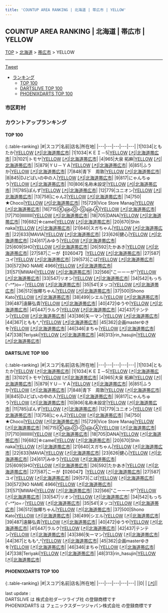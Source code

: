 ```yaml
---
title: 'COUNTUP AREA RANKING | 北海道 | 帯広市 | YELLOW'
---
```

## COUNTUP AREA RANKING | 北海道 | 帯広市 | YELLOW

[TOP](/darts/rank/) > [北海道](/darts/rank/北海道/) > [帯広市](/darts/rank/北海道/帯広市/) > YELLOW

___

<a href="https://twitter.com/share?ref_src=twsrc%5Etfw" data-text="COUNTUP AREA RANKING | 北海道帯広市YELLOW" class="twitter-share-button" data-hashtags="DARTSLIVE,PHOENIXDARTS,darts,ダーツ" data-show-count="false">Tweet</a>

* [ランキング](#カウントアップランキング)
    * [TOP 100](#top-100)
    * [DARTSLIVE TOP 100](#dartslive-top-100)
    * [PHOENIXDARTS TOP 100](#phoenixdarts-top-100)

### 市区町村

<ul>

</ul>

### カウントアップランキング

#### TOP 100



{:.table-ranking}
|#|スコア|名前|店名|所在地|
|---|---|---|---|---|
|1|1034|<span class="rank-name-dl">ともたか</span>|<a href="/darts/rank/shops/b98b5c9bd8a73e07790ab824ce8730e5.html">YELLOW</a> <a href="https://search.dartslive.com/jp/shop/b98b5c9bd8a73e07790ab824ce8730e5">[↗]</a>|<a href="/darts/rank/北海道/帯広市">北海道帯広市</a>|
|1|1034|<span class="rank-name-dl">ＫＥＩ－5</span>|<a href="/darts/rank/shops/b98b5c9bd8a73e07790ab824ce8730e5.html">YELLOW</a> <a href="https://search.dartslive.com/jp/shop/b98b5c9bd8a73e07790ab824ce8730e5">[↗]</a>|<a href="/darts/rank/北海道/帯広市">北海道帯広市</a>|
|3|1021|<span class="rank-name-dl">トモヤ</span>|<a href="/darts/rank/shops/b98b5c9bd8a73e07790ab824ce8730e5.html">YELLOW</a> <a href="https://search.dartslive.com/jp/shop/b98b5c9bd8a73e07790ab824ce8730e5">[↗]</a>|<a href="/darts/rank/北海道/帯広市">北海道帯広市</a>|
|4|965|<span class="rank-name-dl">大泉 拓麻</span>|<a href="/darts/rank/shops/b98b5c9bd8a73e07790ab824ce8730e5.html">YELLOW</a> <a href="https://search.dartslive.com/jp/shop/b98b5c9bd8a73e07790ab824ce8730e5">[↗]</a>|<a href="/darts/rank/北海道/帯広市">北海道帯広市</a>|
|5|879|<span class="rank-name-dl">ＹＵ－ＹＡ</span>|<a href="/darts/rank/shops/b98b5c9bd8a73e07790ab824ce8730e5.html">YELLOW</a> <a href="https://search.dartslive.com/jp/shop/b98b5c9bd8a73e07790ab824ce8730e5">[↗]</a>|<a href="/darts/rank/北海道/帯広市">北海道帯広市</a>|
|6|851|<span class="rank-name-dl">ふうか</span>|<a href="/darts/rank/shops/b98b5c9bd8a73e07790ab824ce8730e5.html">YELLOW</a> <a href="https://search.dartslive.com/jp/shop/b98b5c9bd8a73e07790ab824ce8730e5">[↗]</a>|<a href="/darts/rank/北海道/帯広市">北海道帯広市</a>|
|7|848|<span class="rank-name-dl">青下　周敦</span>|<a href="/darts/rank/shops/b98b5c9bd8a73e07790ab824ce8730e5.html">YELLOW</a> <a href="https://search.dartslive.com/jp/shop/b98b5c9bd8a73e07790ab824ce8730e5">[↗]</a>|<a href="/darts/rank/北海道/帯広市">北海道帯広市</a>|
|8|845|<span class="rank-name-dl">DJどばいの中の人</span>|<a href="/darts/rank/shops/b98b5c9bd8a73e07790ab824ce8730e5.html">YELLOW</a> <a href="https://search.dartslive.com/jp/shop/b98b5c9bd8a73e07790ab824ce8730e5">[↗]</a>|<a href="/darts/rank/北海道/帯広市">北海道帯広市</a>|
|9|817|<span class="rank-name-dl">にゃんちゅう</span>|<a href="/darts/rank/shops/b98b5c9bd8a73e07790ab824ce8730e5.html">YELLOW</a> <a href="https://search.dartslive.com/jp/shop/b98b5c9bd8a73e07790ab824ce8730e5">[↗]</a>|<a href="/darts/rank/北海道/帯広市">北海道帯広市</a>|
|10|806|<span class="rank-name-dl">名称未設定</span>|<a href="/darts/rank/shops/b98b5c9bd8a73e07790ab824ce8730e5.html">YELLOW</a> <a href="https://search.dartslive.com/jp/shop/b98b5c9bd8a73e07790ab824ce8730e5">[↗]</a>|<a href="/darts/rank/北海道/帯広市">北海道帯広市</a>|
|11|785|<span class="rank-name-dl">ぽんず</span>|<a href="/darts/rank/shops/b98b5c9bd8a73e07790ab824ce8730e5.html">YELLOW</a> <a href="https://search.dartslive.com/jp/shop/b98b5c9bd8a73e07790ab824ce8730e5">[↗]</a>|<a href="/darts/rank/北海道/帯広市">北海道帯広市</a>|
|12|779|<span class="rank-name-dl">ユニオン</span>|<a href="/darts/rank/shops/b98b5c9bd8a73e07790ab824ce8730e5.html">YELLOW</a> <a href="https://search.dartslive.com/jp/shop/b98b5c9bd8a73e07790ab824ce8730e5">[↗]</a>|<a href="/darts/rank/北海道/帯広市">北海道帯広市</a>|
|13|758|<span class="rank-name-dl">にゃん2</span>|<a href="/darts/rank/shops/b98b5c9bd8a73e07790ab824ce8730e5.html">YELLOW</a> <a href="https://search.dartslive.com/jp/shop/b98b5c9bd8a73e07790ab824ce8730e5">[↗]</a>|<a href="/darts/rank/北海道/帯広市">北海道帯広市</a>|
|14|750|<span class="rank-name-dl">★Choco</span>|<a href="/darts/rank/shops/b98b5c9bd8a73e07790ab824ce8730e5.html">YELLOW</a> <a href="https://search.dartslive.com/jp/shop/b98b5c9bd8a73e07790ab824ce8730e5">[↗]</a>|<a href="/darts/rank/北海道/帯広市">北海道帯広市</a>|
|15|729|<span class="rank-name-dl">Vice Store Manag</span>|<a href="/darts/rank/shops/b98b5c9bd8a73e07790ab824ce8730e5.html">YELLOW</a> <a href="https://search.dartslive.com/jp/shop/b98b5c9bd8a73e07790ab824ce8730e5">[↗]</a>|<a href="/darts/rank/北海道/帯広市">北海道帯広市</a>|
|16|715|<span class="rank-name-dl">Ⓚ௵Ⓞ-Ⓖ௵Ⓐ</span>|<a href="/darts/rank/shops/b98b5c9bd8a73e07790ab824ce8730e5.html">YELLOW</a> <a href="https://search.dartslive.com/jp/shop/b98b5c9bd8a73e07790ab824ce8730e5">[↗]</a>|<a href="/darts/rank/北海道/帯広市">北海道帯広市</a>|
|17|710|<span class="rank-name-dl">lllllllllll</span>|<a href="/darts/rank/shops/b98b5c9bd8a73e07790ab824ce8730e5.html">YELLOW</a> <a href="https://search.dartslive.com/jp/shop/b98b5c9bd8a73e07790ab824ce8730e5">[↗]</a>|<a href="/darts/rank/北海道/帯広市">北海道帯広市</a>|
|18|705|<span class="rank-name-dl">DANA</span>|<a href="/darts/rank/shops/b98b5c9bd8a73e07790ab824ce8730e5.html">YELLOW</a> <a href="https://search.dartslive.com/jp/shop/b98b5c9bd8a73e07790ab824ce8730e5">[↗]</a>|<a href="/darts/rank/北海道/帯広市">北海道帯広市</a>|
|19|682|<span class="rank-name-dl">☆camel</span>|<a href="/darts/rank/shops/b98b5c9bd8a73e07790ab824ce8730e5.html">YELLOW</a> <a href="https://search.dartslive.com/jp/shop/b98b5c9bd8a73e07790ab824ce8730e5">[↗]</a>|<a href="/darts/rank/北海道/帯広市">北海道帯広市</a>|
|20|670|<span class="rank-name-dl">Shin naka</span>|<a href="/darts/rank/shops/b98b5c9bd8a73e07790ab824ce8730e5.html">YELLOW</a> <a href="https://search.dartslive.com/jp/shop/b98b5c9bd8a73e07790ab824ce8730e5">[↗]</a>|<a href="/darts/rank/北海道/帯広市">北海道帯広市</a>|
|21|640|<span class="rank-name-dl">スガちゃん</span>|<a href="/darts/rank/shops/b98b5c9bd8a73e07790ab824ce8730e5.html">YELLOW</a> <a href="https://search.dartslive.com/jp/shop/b98b5c9bd8a73e07790ab824ce8730e5">[↗]</a>|<a href="/darts/rank/北海道/帯広市">北海道帯広市</a>|
|22|633|<span class="rank-name-dl">MAVIA</span>|<a href="/darts/rank/shops/b98b5c9bd8a73e07790ab824ce8730e5.html">YELLOW</a> <a href="https://search.dartslive.com/jp/shop/b98b5c9bd8a73e07790ab824ce8730e5">[↗]</a>|<a href="/darts/rank/北海道/帯広市">北海道帯広市</a>|
|23|626|<span class="rank-name-dl">健心</span>|<a href="/darts/rank/shops/b98b5c9bd8a73e07790ab824ce8730e5.html">YELLOW</a> <a href="https://search.dartslive.com/jp/shop/b98b5c9bd8a73e07790ab824ce8730e5">[↗]</a>|<a href="/darts/rank/北海道/帯広市">北海道帯広市</a>|
|24|617|<span class="rank-name-dl">みゆう</span>|<a href="/darts/rank/shops/b98b5c9bd8a73e07790ab824ce8730e5.html">YELLOW</a> <a href="https://search.dartslive.com/jp/shop/b98b5c9bd8a73e07790ab824ce8730e5">[↗]</a>|<a href="/darts/rank/北海道/帯広市">北海道帯広市</a>|
|25|609|<span class="rank-name-dl">SHO</span>|<a href="/darts/rank/shops/b98b5c9bd8a73e07790ab824ce8730e5.html">YELLOW</a> <a href="https://search.dartslive.com/jp/shop/b98b5c9bd8a73e07790ab824ce8730e5">[↗]</a>|<a href="/darts/rank/北海道/帯広市">北海道帯広市</a>|
|26|592|<span class="rank-name-dl">たかあき</span>|<a href="/darts/rank/shops/b98b5c9bd8a73e07790ab824ce8730e5.html">YELLOW</a> <a href="https://search.dartslive.com/jp/shop/b98b5c9bd8a73e07790ab824ce8730e5">[↗]</a>|<a href="/darts/rank/北海道/帯広市">北海道帯広市</a>|
|27|587|<span class="rank-name-dl">こーが【026047】</span>|<a href="/darts/rank/shops/b98b5c9bd8a73e07790ab824ce8730e5.html">YELLOW</a> <a href="https://search.dartslive.com/jp/shop/b98b5c9bd8a73e07790ab824ce8730e5">[↗]</a>|<a href="/darts/rank/北海道/帯広市">北海道帯広市</a>|
|27|587|<span class="rank-name-dl">ユイ</span>|<a href="/darts/rank/shops/b98b5c9bd8a73e07790ab824ce8730e5.html">YELLOW</a> <a href="https://search.dartslive.com/jp/shop/b98b5c9bd8a73e07790ab824ce8730e5">[↗]</a>|<a href="/darts/rank/北海道/帯広市">北海道帯広市</a>|
|29|573|<span class="rank-name-dl">こば</span>|<a href="/darts/rank/shops/b98b5c9bd8a73e07790ab824ce8730e5.html">YELLOW</a> <a href="https://search.dartslive.com/jp/shop/b98b5c9bd8a73e07790ab824ce8730e5">[↗]</a>|<a href="/darts/rank/北海道/帯広市">北海道帯広市</a>|
|30|572|<span class="rank-name-dl">NO NAME 4966</span>|<a href="/darts/rank/shops/b98b5c9bd8a73e07790ab824ce8730e5.html">YELLOW</a> <a href="https://search.dartslive.com/jp/shop/b98b5c9bd8a73e07790ab824ce8730e5">[↗]</a>|<a href="/darts/rank/北海道/帯広市">北海道帯広市</a>|
|31|571|<span class="rank-name-dl">MWAH</span>|<a href="/darts/rank/shops/b98b5c9bd8a73e07790ab824ce8730e5.html">YELLOW</a> <a href="https://search.dartslive.com/jp/shop/b98b5c9bd8a73e07790ab824ce8730e5">[↗]</a>|<a href="/darts/rank/北海道/帯広市">北海道帯広市</a>|
|32|566|<span class="rank-name-dl">&quot;こーーーが&quot;</span>|<a href="/darts/rank/shops/b98b5c9bd8a73e07790ab824ce8730e5.html">YELLOW</a> <a href="https://search.dartslive.com/jp/shop/b98b5c9bd8a73e07790ab824ce8730e5">[↗]</a>|<a href="/darts/rank/北海道/帯広市">北海道帯広市</a>|
|33|547|<span class="rank-name-dl">リオン</span>|<a href="/darts/rank/shops/b98b5c9bd8a73e07790ab824ce8730e5.html">YELLOW</a> <a href="https://search.dartslive.com/jp/shop/b98b5c9bd8a73e07790ab824ce8730e5">[↗]</a>|<a href="/darts/rank/北海道/帯広市">北海道帯広市</a>|
|34|542|<span class="rank-name-dl">もっち(&#x27;-^*)o=♂</span>|<a href="/darts/rank/shops/b98b5c9bd8a73e07790ab824ce8730e5.html">YELLOW</a> <a href="https://search.dartslive.com/jp/shop/b98b5c9bd8a73e07790ab824ce8730e5">[↗]</a>|<a href="/darts/rank/北海道/帯広市">北海道帯広市</a>|
|35|541|<span class="rank-name-dl">ヌッコ</span>|<a href="/darts/rank/shops/b98b5c9bd8a73e07790ab824ce8730e5.html">YELLOW</a> <a href="https://search.dartslive.com/jp/shop/b98b5c9bd8a73e07790ab824ce8730e5">[↗]</a>|<a href="/darts/rank/北海道/帯広市">北海道帯広市</a>|
|36|512|<span class="rank-name-dl">伽椰ちゃん</span>|<a href="/darts/rank/shops/b98b5c9bd8a73e07790ab824ce8730e5.html">YELLOW</a> <a href="https://search.dartslive.com/jp/shop/b98b5c9bd8a73e07790ab824ce8730e5">[↗]</a>|<a href="/darts/rank/北海道/帯広市">北海道帯広市</a>|
|37|500|<span class="rank-name-dl">Shono Kato</span>|<a href="/darts/rank/shops/b98b5c9bd8a73e07790ab824ce8730e5.html">YELLOW</a> <a href="https://search.dartslive.com/jp/shop/b98b5c9bd8a73e07790ab824ce8730e5">[↗]</a>|<a href="/darts/rank/北海道/帯広市">北海道帯広市</a>|
|38|499|<span class="rank-name-dl">シエル</span>|<a href="/darts/rank/shops/b98b5c9bd8a73e07790ab824ce8730e5.html">YELLOW</a> <a href="https://search.dartslive.com/jp/shop/b98b5c9bd8a73e07790ab824ce8730e5">[↗]</a>|<a href="/darts/rank/北海道/帯広市">北海道帯広市</a>|
|39|487|<span class="rank-name-dl">遠藤弘貴</span>|<a href="/darts/rank/shops/b98b5c9bd8a73e07790ab824ce8730e5.html">YELLOW</a> <a href="https://search.dartslive.com/jp/shop/b98b5c9bd8a73e07790ab824ce8730e5">[↗]</a>|<a href="/darts/rank/北海道/帯広市">北海道帯広市</a>|
|40|472|<span class="rank-name-dl">ゆうや</span>|<a href="/darts/rank/shops/b98b5c9bd8a73e07790ab824ce8730e5.html">YELLOW</a> <a href="https://search.dartslive.com/jp/shop/b98b5c9bd8a73e07790ab824ce8730e5">[↗]</a>|<a href="/darts/rank/北海道/帯広市">北海道帯広市</a>|
|41|447|<span class="rank-name-dl">ラルク</span>|<a href="/darts/rank/shops/b98b5c9bd8a73e07790ab824ce8730e5.html">YELLOW</a> <a href="https://search.dartslive.com/jp/shop/b98b5c9bd8a73e07790ab824ce8730e5">[↗]</a>|<a href="/darts/rank/北海道/帯広市">北海道帯広市</a>|
|42|437|<span class="rank-name-dl">テンテン</span>|<a href="/darts/rank/shops/b98b5c9bd8a73e07790ab824ce8730e5.html">YELLOW</a> <a href="https://search.dartslive.com/jp/shop/b98b5c9bd8a73e07790ab824ce8730e5">[↗]</a>|<a href="/darts/rank/北海道/帯広市">北海道帯広市</a>|
|43|386|<span class="rank-name-dl">矢ーマン</span>|<a href="/darts/rank/shops/b98b5c9bd8a73e07790ab824ce8730e5.html">YELLOW</a> <a href="https://search.dartslive.com/jp/shop/b98b5c9bd8a73e07790ab824ce8730e5">[↗]</a>|<a href="/darts/rank/北海道/帯広市">北海道帯広市</a>|
|44|367|<span class="rank-name-dl">ともも^_^</span>|<a href="/darts/rank/shops/b98b5c9bd8a73e07790ab824ce8730e5.html">YELLOW</a> <a href="https://search.dartslive.com/jp/shop/b98b5c9bd8a73e07790ab824ce8730e5">[↗]</a>|<a href="/darts/rank/北海道/帯広市">北海道帯広市</a>|
|45|362|<span class="rank-name-dl">企画masterゆきを</span>|<a href="/darts/rank/shops/b98b5c9bd8a73e07790ab824ce8730e5.html">YELLOW</a> <a href="https://search.dartslive.com/jp/shop/b98b5c9bd8a73e07790ab824ce8730e5">[↗]</a>|<a href="/darts/rank/北海道/帯広市">北海道帯広市</a>|
|46|346|<span class="rank-name-dl">まちゃ</span>|<a href="/darts/rank/shops/b98b5c9bd8a73e07790ab824ce8730e5.html">YELLOW</a> <a href="https://search.dartslive.com/jp/shop/b98b5c9bd8a73e07790ab824ce8730e5">[↗]</a>|<a href="/darts/rank/北海道/帯広市">北海道帯広市</a>|
|47|338|<span class="rank-name-dl">Teriyaki</span>|<a href="/darts/rank/shops/b98b5c9bd8a73e07790ab824ce8730e5.html">YELLOW</a> <a href="https://search.dartslive.com/jp/shop/b98b5c9bd8a73e07790ab824ce8730e5">[↗]</a>|<a href="/darts/rank/北海道/帯広市">北海道帯広市</a>|
|48|313|<span class="rank-name-dl">rin_hasujin</span>|<a href="/darts/rank/shops/b98b5c9bd8a73e07790ab824ce8730e5.html">YELLOW</a> <a href="https://search.dartslive.com/jp/shop/b98b5c9bd8a73e07790ab824ce8730e5">[↗]</a>|<a href="/darts/rank/北海道/帯広市">北海道帯広市</a>|


#### DARTSLIVE TOP 100



{:.table-ranking}
|#|スコア|名前|店名|所在地|
|---|---|---|---|---|
|1|1034|<span class="rank-name-dl">ともたか</span>|<a href="/darts/rank/shops/b98b5c9bd8a73e07790ab824ce8730e5.html">YELLOW</a> <a href="https://search.dartslive.com/jp/shop/b98b5c9bd8a73e07790ab824ce8730e5">[↗]</a>|<a href="/darts/rank/北海道/帯広市">北海道帯広市</a>|
|1|1034|<span class="rank-name-dl">ＫＥＩ－5</span>|<a href="/darts/rank/shops/b98b5c9bd8a73e07790ab824ce8730e5.html">YELLOW</a> <a href="https://search.dartslive.com/jp/shop/b98b5c9bd8a73e07790ab824ce8730e5">[↗]</a>|<a href="/darts/rank/北海道/帯広市">北海道帯広市</a>|
|3|1021|<span class="rank-name-dl">トモヤ</span>|<a href="/darts/rank/shops/b98b5c9bd8a73e07790ab824ce8730e5.html">YELLOW</a> <a href="https://search.dartslive.com/jp/shop/b98b5c9bd8a73e07790ab824ce8730e5">[↗]</a>|<a href="/darts/rank/北海道/帯広市">北海道帯広市</a>|
|4|965|<span class="rank-name-dl">大泉 拓麻</span>|<a href="/darts/rank/shops/b98b5c9bd8a73e07790ab824ce8730e5.html">YELLOW</a> <a href="https://search.dartslive.com/jp/shop/b98b5c9bd8a73e07790ab824ce8730e5">[↗]</a>|<a href="/darts/rank/北海道/帯広市">北海道帯広市</a>|
|5|879|<span class="rank-name-dl">ＹＵ－ＹＡ</span>|<a href="/darts/rank/shops/b98b5c9bd8a73e07790ab824ce8730e5.html">YELLOW</a> <a href="https://search.dartslive.com/jp/shop/b98b5c9bd8a73e07790ab824ce8730e5">[↗]</a>|<a href="/darts/rank/北海道/帯広市">北海道帯広市</a>|
|6|851|<span class="rank-name-dl">ふうか</span>|<a href="/darts/rank/shops/b98b5c9bd8a73e07790ab824ce8730e5.html">YELLOW</a> <a href="https://search.dartslive.com/jp/shop/b98b5c9bd8a73e07790ab824ce8730e5">[↗]</a>|<a href="/darts/rank/北海道/帯広市">北海道帯広市</a>|
|7|848|<span class="rank-name-dl">青下　周敦</span>|<a href="/darts/rank/shops/b98b5c9bd8a73e07790ab824ce8730e5.html">YELLOW</a> <a href="https://search.dartslive.com/jp/shop/b98b5c9bd8a73e07790ab824ce8730e5">[↗]</a>|<a href="/darts/rank/北海道/帯広市">北海道帯広市</a>|
|8|845|<span class="rank-name-dl">DJどばいの中の人</span>|<a href="/darts/rank/shops/b98b5c9bd8a73e07790ab824ce8730e5.html">YELLOW</a> <a href="https://search.dartslive.com/jp/shop/b98b5c9bd8a73e07790ab824ce8730e5">[↗]</a>|<a href="/darts/rank/北海道/帯広市">北海道帯広市</a>|
|9|817|<span class="rank-name-dl">にゃんちゅう</span>|<a href="/darts/rank/shops/b98b5c9bd8a73e07790ab824ce8730e5.html">YELLOW</a> <a href="https://search.dartslive.com/jp/shop/b98b5c9bd8a73e07790ab824ce8730e5">[↗]</a>|<a href="/darts/rank/北海道/帯広市">北海道帯広市</a>|
|10|806|<span class="rank-name-dl">名称未設定</span>|<a href="/darts/rank/shops/b98b5c9bd8a73e07790ab824ce8730e5.html">YELLOW</a> <a href="https://search.dartslive.com/jp/shop/b98b5c9bd8a73e07790ab824ce8730e5">[↗]</a>|<a href="/darts/rank/北海道/帯広市">北海道帯広市</a>|
|11|785|<span class="rank-name-dl">ぽんず</span>|<a href="/darts/rank/shops/b98b5c9bd8a73e07790ab824ce8730e5.html">YELLOW</a> <a href="https://search.dartslive.com/jp/shop/b98b5c9bd8a73e07790ab824ce8730e5">[↗]</a>|<a href="/darts/rank/北海道/帯広市">北海道帯広市</a>|
|12|779|<span class="rank-name-dl">ユニオン</span>|<a href="/darts/rank/shops/b98b5c9bd8a73e07790ab824ce8730e5.html">YELLOW</a> <a href="https://search.dartslive.com/jp/shop/b98b5c9bd8a73e07790ab824ce8730e5">[↗]</a>|<a href="/darts/rank/北海道/帯広市">北海道帯広市</a>|
|13|758|<span class="rank-name-dl">にゃん2</span>|<a href="/darts/rank/shops/b98b5c9bd8a73e07790ab824ce8730e5.html">YELLOW</a> <a href="https://search.dartslive.com/jp/shop/b98b5c9bd8a73e07790ab824ce8730e5">[↗]</a>|<a href="/darts/rank/北海道/帯広市">北海道帯広市</a>|
|14|750|<span class="rank-name-dl">★Choco</span>|<a href="/darts/rank/shops/b98b5c9bd8a73e07790ab824ce8730e5.html">YELLOW</a> <a href="https://search.dartslive.com/jp/shop/b98b5c9bd8a73e07790ab824ce8730e5">[↗]</a>|<a href="/darts/rank/北海道/帯広市">北海道帯広市</a>|
|15|729|<span class="rank-name-dl">Vice Store Manag</span>|<a href="/darts/rank/shops/b98b5c9bd8a73e07790ab824ce8730e5.html">YELLOW</a> <a href="https://search.dartslive.com/jp/shop/b98b5c9bd8a73e07790ab824ce8730e5">[↗]</a>|<a href="/darts/rank/北海道/帯広市">北海道帯広市</a>|
|16|715|<span class="rank-name-dl">Ⓚ௵Ⓞ-Ⓖ௵Ⓐ</span>|<a href="/darts/rank/shops/b98b5c9bd8a73e07790ab824ce8730e5.html">YELLOW</a> <a href="https://search.dartslive.com/jp/shop/b98b5c9bd8a73e07790ab824ce8730e5">[↗]</a>|<a href="/darts/rank/北海道/帯広市">北海道帯広市</a>|
|17|710|<span class="rank-name-dl">lllllllllll</span>|<a href="/darts/rank/shops/b98b5c9bd8a73e07790ab824ce8730e5.html">YELLOW</a> <a href="https://search.dartslive.com/jp/shop/b98b5c9bd8a73e07790ab824ce8730e5">[↗]</a>|<a href="/darts/rank/北海道/帯広市">北海道帯広市</a>|
|18|705|<span class="rank-name-dl">DANA</span>|<a href="/darts/rank/shops/b98b5c9bd8a73e07790ab824ce8730e5.html">YELLOW</a> <a href="https://search.dartslive.com/jp/shop/b98b5c9bd8a73e07790ab824ce8730e5">[↗]</a>|<a href="/darts/rank/北海道/帯広市">北海道帯広市</a>|
|19|682|<span class="rank-name-dl">☆camel</span>|<a href="/darts/rank/shops/b98b5c9bd8a73e07790ab824ce8730e5.html">YELLOW</a> <a href="https://search.dartslive.com/jp/shop/b98b5c9bd8a73e07790ab824ce8730e5">[↗]</a>|<a href="/darts/rank/北海道/帯広市">北海道帯広市</a>|
|20|670|<span class="rank-name-dl">Shin naka</span>|<a href="/darts/rank/shops/b98b5c9bd8a73e07790ab824ce8730e5.html">YELLOW</a> <a href="https://search.dartslive.com/jp/shop/b98b5c9bd8a73e07790ab824ce8730e5">[↗]</a>|<a href="/darts/rank/北海道/帯広市">北海道帯広市</a>|
|21|640|<span class="rank-name-dl">スガちゃん</span>|<a href="/darts/rank/shops/b98b5c9bd8a73e07790ab824ce8730e5.html">YELLOW</a> <a href="https://search.dartslive.com/jp/shop/b98b5c9bd8a73e07790ab824ce8730e5">[↗]</a>|<a href="/darts/rank/北海道/帯広市">北海道帯広市</a>|
|22|633|<span class="rank-name-dl">MAVIA</span>|<a href="/darts/rank/shops/b98b5c9bd8a73e07790ab824ce8730e5.html">YELLOW</a> <a href="https://search.dartslive.com/jp/shop/b98b5c9bd8a73e07790ab824ce8730e5">[↗]</a>|<a href="/darts/rank/北海道/帯広市">北海道帯広市</a>|
|23|626|<span class="rank-name-dl">健心</span>|<a href="/darts/rank/shops/b98b5c9bd8a73e07790ab824ce8730e5.html">YELLOW</a> <a href="https://search.dartslive.com/jp/shop/b98b5c9bd8a73e07790ab824ce8730e5">[↗]</a>|<a href="/darts/rank/北海道/帯広市">北海道帯広市</a>|
|24|617|<span class="rank-name-dl">みゆう</span>|<a href="/darts/rank/shops/b98b5c9bd8a73e07790ab824ce8730e5.html">YELLOW</a> <a href="https://search.dartslive.com/jp/shop/b98b5c9bd8a73e07790ab824ce8730e5">[↗]</a>|<a href="/darts/rank/北海道/帯広市">北海道帯広市</a>|
|25|609|<span class="rank-name-dl">SHO</span>|<a href="/darts/rank/shops/b98b5c9bd8a73e07790ab824ce8730e5.html">YELLOW</a> <a href="https://search.dartslive.com/jp/shop/b98b5c9bd8a73e07790ab824ce8730e5">[↗]</a>|<a href="/darts/rank/北海道/帯広市">北海道帯広市</a>|
|26|592|<span class="rank-name-dl">たかあき</span>|<a href="/darts/rank/shops/b98b5c9bd8a73e07790ab824ce8730e5.html">YELLOW</a> <a href="https://search.dartslive.com/jp/shop/b98b5c9bd8a73e07790ab824ce8730e5">[↗]</a>|<a href="/darts/rank/北海道/帯広市">北海道帯広市</a>|
|27|587|<span class="rank-name-dl">こーが【026047】</span>|<a href="/darts/rank/shops/b98b5c9bd8a73e07790ab824ce8730e5.html">YELLOW</a> <a href="https://search.dartslive.com/jp/shop/b98b5c9bd8a73e07790ab824ce8730e5">[↗]</a>|<a href="/darts/rank/北海道/帯広市">北海道帯広市</a>|
|27|587|<span class="rank-name-dl">ユイ</span>|<a href="/darts/rank/shops/b98b5c9bd8a73e07790ab824ce8730e5.html">YELLOW</a> <a href="https://search.dartslive.com/jp/shop/b98b5c9bd8a73e07790ab824ce8730e5">[↗]</a>|<a href="/darts/rank/北海道/帯広市">北海道帯広市</a>|
|29|573|<span class="rank-name-dl">こば</span>|<a href="/darts/rank/shops/b98b5c9bd8a73e07790ab824ce8730e5.html">YELLOW</a> <a href="https://search.dartslive.com/jp/shop/b98b5c9bd8a73e07790ab824ce8730e5">[↗]</a>|<a href="/darts/rank/北海道/帯広市">北海道帯広市</a>|
|30|572|<span class="rank-name-dl">NO NAME 4966</span>|<a href="/darts/rank/shops/b98b5c9bd8a73e07790ab824ce8730e5.html">YELLOW</a> <a href="https://search.dartslive.com/jp/shop/b98b5c9bd8a73e07790ab824ce8730e5">[↗]</a>|<a href="/darts/rank/北海道/帯広市">北海道帯広市</a>|
|31|571|<span class="rank-name-dl">MWAH</span>|<a href="/darts/rank/shops/b98b5c9bd8a73e07790ab824ce8730e5.html">YELLOW</a> <a href="https://search.dartslive.com/jp/shop/b98b5c9bd8a73e07790ab824ce8730e5">[↗]</a>|<a href="/darts/rank/北海道/帯広市">北海道帯広市</a>|
|32|566|<span class="rank-name-dl">&quot;こーーーが&quot;</span>|<a href="/darts/rank/shops/b98b5c9bd8a73e07790ab824ce8730e5.html">YELLOW</a> <a href="https://search.dartslive.com/jp/shop/b98b5c9bd8a73e07790ab824ce8730e5">[↗]</a>|<a href="/darts/rank/北海道/帯広市">北海道帯広市</a>|
|33|547|<span class="rank-name-dl">リオン</span>|<a href="/darts/rank/shops/b98b5c9bd8a73e07790ab824ce8730e5.html">YELLOW</a> <a href="https://search.dartslive.com/jp/shop/b98b5c9bd8a73e07790ab824ce8730e5">[↗]</a>|<a href="/darts/rank/北海道/帯広市">北海道帯広市</a>|
|34|542|<span class="rank-name-dl">もっち(&#x27;-^*)o=♂</span>|<a href="/darts/rank/shops/b98b5c9bd8a73e07790ab824ce8730e5.html">YELLOW</a> <a href="https://search.dartslive.com/jp/shop/b98b5c9bd8a73e07790ab824ce8730e5">[↗]</a>|<a href="/darts/rank/北海道/帯広市">北海道帯広市</a>|
|35|541|<span class="rank-name-dl">ヌッコ</span>|<a href="/darts/rank/shops/b98b5c9bd8a73e07790ab824ce8730e5.html">YELLOW</a> <a href="https://search.dartslive.com/jp/shop/b98b5c9bd8a73e07790ab824ce8730e5">[↗]</a>|<a href="/darts/rank/北海道/帯広市">北海道帯広市</a>|
|36|512|<span class="rank-name-dl">伽椰ちゃん</span>|<a href="/darts/rank/shops/b98b5c9bd8a73e07790ab824ce8730e5.html">YELLOW</a> <a href="https://search.dartslive.com/jp/shop/b98b5c9bd8a73e07790ab824ce8730e5">[↗]</a>|<a href="/darts/rank/北海道/帯広市">北海道帯広市</a>|
|37|500|<span class="rank-name-dl">Shono Kato</span>|<a href="/darts/rank/shops/b98b5c9bd8a73e07790ab824ce8730e5.html">YELLOW</a> <a href="https://search.dartslive.com/jp/shop/b98b5c9bd8a73e07790ab824ce8730e5">[↗]</a>|<a href="/darts/rank/北海道/帯広市">北海道帯広市</a>|
|38|499|<span class="rank-name-dl">シエル</span>|<a href="/darts/rank/shops/b98b5c9bd8a73e07790ab824ce8730e5.html">YELLOW</a> <a href="https://search.dartslive.com/jp/shop/b98b5c9bd8a73e07790ab824ce8730e5">[↗]</a>|<a href="/darts/rank/北海道/帯広市">北海道帯広市</a>|
|39|487|<span class="rank-name-dl">遠藤弘貴</span>|<a href="/darts/rank/shops/b98b5c9bd8a73e07790ab824ce8730e5.html">YELLOW</a> <a href="https://search.dartslive.com/jp/shop/b98b5c9bd8a73e07790ab824ce8730e5">[↗]</a>|<a href="/darts/rank/北海道/帯広市">北海道帯広市</a>|
|40|472|<span class="rank-name-dl">ゆうや</span>|<a href="/darts/rank/shops/b98b5c9bd8a73e07790ab824ce8730e5.html">YELLOW</a> <a href="https://search.dartslive.com/jp/shop/b98b5c9bd8a73e07790ab824ce8730e5">[↗]</a>|<a href="/darts/rank/北海道/帯広市">北海道帯広市</a>|
|41|447|<span class="rank-name-dl">ラルク</span>|<a href="/darts/rank/shops/b98b5c9bd8a73e07790ab824ce8730e5.html">YELLOW</a> <a href="https://search.dartslive.com/jp/shop/b98b5c9bd8a73e07790ab824ce8730e5">[↗]</a>|<a href="/darts/rank/北海道/帯広市">北海道帯広市</a>|
|42|437|<span class="rank-name-dl">テンテン</span>|<a href="/darts/rank/shops/b98b5c9bd8a73e07790ab824ce8730e5.html">YELLOW</a> <a href="https://search.dartslive.com/jp/shop/b98b5c9bd8a73e07790ab824ce8730e5">[↗]</a>|<a href="/darts/rank/北海道/帯広市">北海道帯広市</a>|
|43|386|<span class="rank-name-dl">矢ーマン</span>|<a href="/darts/rank/shops/b98b5c9bd8a73e07790ab824ce8730e5.html">YELLOW</a> <a href="https://search.dartslive.com/jp/shop/b98b5c9bd8a73e07790ab824ce8730e5">[↗]</a>|<a href="/darts/rank/北海道/帯広市">北海道帯広市</a>|
|44|367|<span class="rank-name-dl">ともも^_^</span>|<a href="/darts/rank/shops/b98b5c9bd8a73e07790ab824ce8730e5.html">YELLOW</a> <a href="https://search.dartslive.com/jp/shop/b98b5c9bd8a73e07790ab824ce8730e5">[↗]</a>|<a href="/darts/rank/北海道/帯広市">北海道帯広市</a>|
|45|362|<span class="rank-name-dl">企画masterゆきを</span>|<a href="/darts/rank/shops/b98b5c9bd8a73e07790ab824ce8730e5.html">YELLOW</a> <a href="https://search.dartslive.com/jp/shop/b98b5c9bd8a73e07790ab824ce8730e5">[↗]</a>|<a href="/darts/rank/北海道/帯広市">北海道帯広市</a>|
|46|346|<span class="rank-name-dl">まちゃ</span>|<a href="/darts/rank/shops/b98b5c9bd8a73e07790ab824ce8730e5.html">YELLOW</a> <a href="https://search.dartslive.com/jp/shop/b98b5c9bd8a73e07790ab824ce8730e5">[↗]</a>|<a href="/darts/rank/北海道/帯広市">北海道帯広市</a>|
|47|338|<span class="rank-name-dl">Teriyaki</span>|<a href="/darts/rank/shops/b98b5c9bd8a73e07790ab824ce8730e5.html">YELLOW</a> <a href="https://search.dartslive.com/jp/shop/b98b5c9bd8a73e07790ab824ce8730e5">[↗]</a>|<a href="/darts/rank/北海道/帯広市">北海道帯広市</a>|
|48|313|<span class="rank-name-dl">rin_hasujin</span>|<a href="/darts/rank/shops/b98b5c9bd8a73e07790ab824ce8730e5.html">YELLOW</a> <a href="https://search.dartslive.com/jp/shop/b98b5c9bd8a73e07790ab824ce8730e5">[↗]</a>|<a href="/darts/rank/北海道/帯広市">北海道帯広市</a>|


#### PHOENIXDARTS TOP 100



{:.table-ranking}
|#|スコア|名前|店名|所在地|
|---|---|---|---|---|
||0|<span class="rank-name-dl"> </span>|<a href="/darts/rank/shops/.html"></a> <a href="">[↗]</a>|<a href="/darts/rank//"></a>|


<div class="footer border-top border-gray-light mt-5 pt-3 text-right text-gray">
    last update : <span style="font-weight: italic" id="foot_last_modified"></span><br />
    DARTSLIVE は 株式会社ダーツライブ社 の登録商標です<br />
    PHOENIXDARTS は フェニックスダーツジャパン株式会社 の登録商標です<br />
</div>

<script src="https://cdnjs.cloudflare.com/ajax/libs/jquery.tablesorter/2.31.3/js/jquery.tablesorter.min.js" integrity="sha512-qzgd5cYSZcosqpzpn7zF2ZId8f/8CHmFKZ8j7mU4OUXTNRd5g+ZHBPsgKEwoqxCtdQvExE5LprwwPAgoicguNg==" crossorigin="anonymous" referrerpolicy="no-referrer"></script>
<link rel="stylesheet" href="https://cdnjs.cloudflare.com/ajax/libs/jquery.tablesorter/2.31.3/css/theme.default.min.css" integrity="sha512-wghhOJkjQX0Lh3NSWvNKeZ0ZpNn+SPVXX1Qyc9OCaogADktxrBiBdKGDoqVUOyhStvMBmJQ8ZdMHiR3wuEq8+w==" crossorigin="anonymous" referrerpolicy="no-referrer" />
<script>
$(function() {
    $(".table-ranking").tablesorter({sortList:[[0, 0]]});
    $("#foot_last_modified").text(formatDate(new Date(document.lastModified), 'yyyy-MM-dd HH:mm:ss'));
});
</script>

<script async src="https://platform.twitter.com/widgets.js" charset="utf-8"></script>